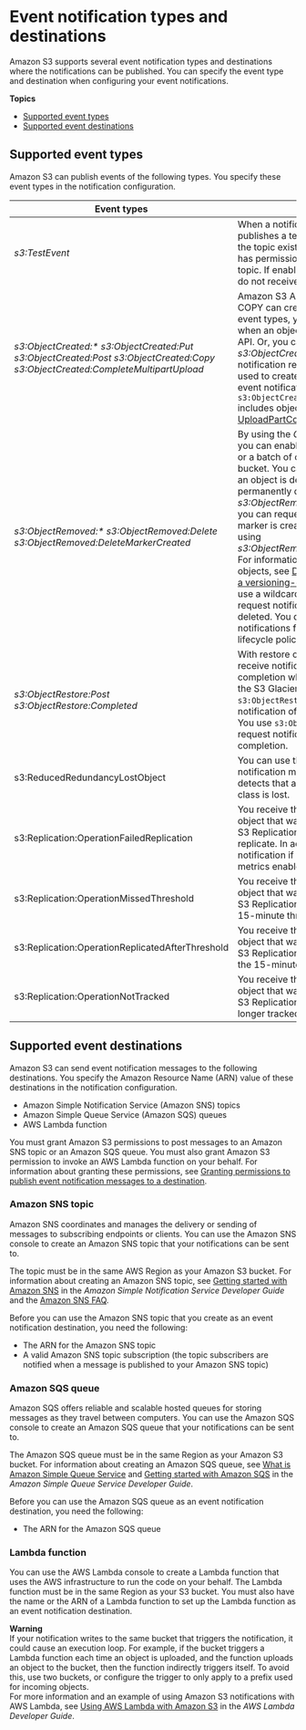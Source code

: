 # Event notification types and destinations<a name="notification-how-to-event-types-and-destinations"></a>

Amazon S3 supports several event notification types and destinations where the notifications can be published\. You can specify the event type and destination when configuring your event notifications\.

**Topics**
+ [Supported event types](#supported-notification-event-types)
+ [Supported event destinations](#supported-notification-destinations)

## Supported event types<a name="supported-notification-event-types"></a>

Amazon S3 can publish events of the following types\. You specify these event types in the notification configuration\.


|  Event types |  Description  | 
| --- | --- | 
|  *s3:TestEvent*  |  When a notification is enabled, Amazon S3 publishes a test notification to ensure that the topic exists and that the bucket owner has permission to publish the specified topic\. If enabling the notification fails, you do not receive a test notification\.  | 
|  *s3:ObjectCreated:\** *s3:ObjectCreated:Put* *s3:ObjectCreated:Post* *s3:ObjectCreated:Copy* *s3:ObjectCreated:CompleteMultipartUpload*  |  Amazon S3 APIs such as PUT, POST, and COPY can create an object\. With these event types, you can enable notifications when an object is created using a specific API\. Or, you can use the *s3:ObjectCreated:\** event type to request notification regardless of the API that was used to create an object\.  You don't receive event notifications from failed operations\. `s3:ObjectCreated:CompleteMultipartUpload` includes objects that are created using [UploadPartCopy](https://docs.aws.amazon.com/AmazonS3/latest/API/API_UploadPartCopy.html) for Copy operations\.  | 
|  *s3:ObjectRemoved:\** *s3:ObjectRemoved:Delete* *s3:ObjectRemoved:DeleteMarkerCreated*  |  By using the *ObjectRemoved* event types, you can enable notification when an object or a batch of objects is removed from a bucket\. You can request notification when an object is deleted or a versioned object is permanently deleted by using the *s3:ObjectRemoved:Delete* event type\. Or you can request notification when a delete marker is created for a versioned object by using *s3:ObjectRemoved:DeleteMarkerCreated*\. For information about deleting versioned objects, see [Deleting object versions from a versioning\-enabled bucket](DeletingObjectVersions.md)\. You can also use a wildcard `s3:ObjectRemoved:*` to request notification anytime an object is deleted\.  You don't receive event notifications from automatic deletes from lifecycle policies or from failed operations\.  | 
|  *s3:ObjectRestore:Post* *s3:ObjectRestore:Completed*  |  With restore object event types, you can receive notifications for initiation and completion when restoring objects from the S3 Glacier storage class\. You use `s3:ObjectRestore:Post` to request notification of object restoration initiation\. You use `s3:ObjectRestore:Completed` to request notification of restoration completion\.   | 
| s3:ReducedRedundancyLostObject | You can use this event type to request a notification message when Amazon S3 detects that an object of the RRS storage class is lost\. | 
| s3:Replication:OperationFailedReplication | You receive this notification event when an object that was eligible for replication using S3 Replication Time Control failed to replicate\. In addition, you receive this notification if you have S3 replication metrics enabled\. | 
| s3:Replication:OperationMissedThreshold | You receive this notification event when an object that was eligible for replication using S3 Replication Time Control exceeds the 15\-minute threshold for replication\. | 
| s3:Replication:OperationReplicatedAfterThreshold | You receive this notification event for an object that was eligible for replication using S3 Replication Time Control replicates after the 15\-minute threshold\. | 
| s3:Replication:OperationNotTracked | You receive this notification event for an object that was eligible for replication using S3 Replication Time Control but is no longer tracked by replication metrics\. | 

## Supported event destinations<a name="supported-notification-destinations"></a>

Amazon S3 can send event notification messages to the following destinations\. You specify the Amazon Resource Name \(ARN\) value of these destinations in the notification configuration\.
+ Amazon Simple Notification Service \(Amazon SNS\) topics
+ Amazon Simple Queue Service \(Amazon SQS\) queues
+ AWS Lambda function

You must grant Amazon S3 permissions to post messages to an Amazon SNS topic or an Amazon SQS queue\. You must also grant Amazon S3 permission to invoke an AWS Lambda function on your behalf\. For information about granting these permissions, see [Granting permissions to publish event notification messages to a destination](grant-destinations-permissions-to-s3.md)\. 

### Amazon SNS topic<a name="amazon-sns-topic"></a>

Amazon SNS coordinates and manages the delivery or sending of messages to subscribing endpoints or clients\. You can use the Amazon SNS console to create an Amazon SNS topic that your notifications can be sent to\. 

The topic must be in the same AWS Region as your Amazon S3 bucket\. For information about creating an Amazon SNS topic, see [Getting started with Amazon SNS](https://docs.aws.amazon.com/sns/latest/dg/sns-getting-started.html) in the *Amazon Simple Notification Service Developer Guide* and the [Amazon SNS FAQ](http://aws.amazon.com/sns/faqs/)\.

Before you can use the Amazon SNS topic that you create as an event notification destination, you need the following:
+ The ARN for the Amazon SNS topic
+ A valid Amazon SNS topic subscription \(the topic subscribers are notified when a message is published to your Amazon SNS topic\)

### Amazon SQS queue<a name="amazon-sqs-queue"></a>

Amazon SQS offers reliable and scalable hosted queues for storing messages as they travel between computers\. You can use the Amazon SQS console to create an Amazon SQS queue that your notifications can be sent to\. 

The Amazon SQS queue must be in the same Region as your Amazon S3 bucket\. For information about creating an Amazon SQS queue, see [What is Amazon Simple Queue Service](https://docs.aws.amazon.com/AWSSimpleQueueService/latest/SQSDeveloperGuide/welcome.html) and [Getting started with Amazon SQS](https://docs.aws.amazon.com/AWSSimpleQueueService/latest/SQSDeveloperGuide/sqs-getting-started.html) in the *Amazon Simple Queue Service Developer Guide*\. 

Before you can use the Amazon SQS queue as an event notification destination, you need the following:
+ The ARN for the Amazon SQS queue

### Lambda function<a name="lambda-function"></a>

You can use the AWS Lambda console to create a Lambda function that uses the AWS infrastructure to run the code on your behalf\. The Lambda function must be in the same Region as your S3 bucket\. You must also have the name or the ARN of a Lambda function to set up the Lambda function as an event notification destination\.

**Warning**  
If your notification writes to the same bucket that triggers the notification, it could cause an execution loop\. For example, if the bucket triggers a Lambda function each time an object is uploaded, and the function uploads an object to the bucket, then the function indirectly triggers itself\. To avoid this, use two buckets, or configure the trigger to only apply to a prefix used for incoming objects\.  
For more information and an example of using Amazon S3 notifications with AWS Lambda, see [Using AWS Lambda with Amazon S3](https://docs.aws.amazon.com/lambda/latest/dg/with-s3.html) in the *AWS Lambda Developer Guide*\. 